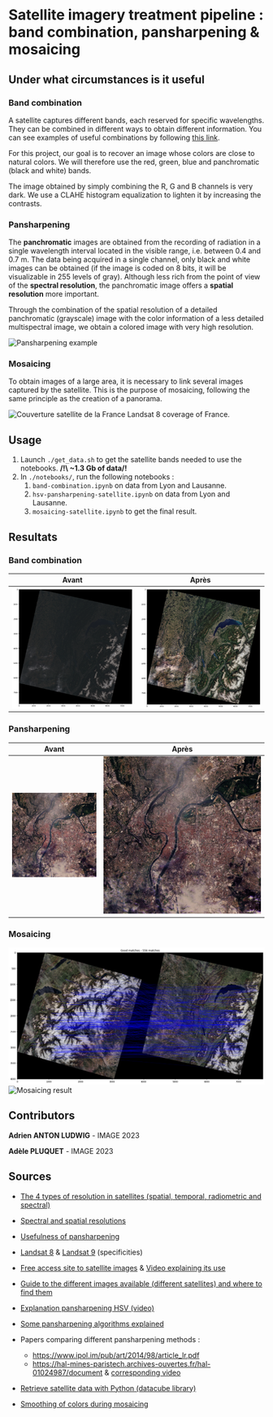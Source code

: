 # Satellite imagery treatment pipeline : band combination, pansharpening & mosaicing

## Under what circumstances is it useful

### Band combination

A satellite captures different bands, each reserved for specific wavelengths. They can be combined in different ways to obtain different information. You can see examples of useful combinations by following [this link](https://gisgeography.com/landsat-8-bands-combinations/).

For this project, our goal is to recover an image whose colors are close to natural colors. We will therefore use the red, green, blue and panchromatic (black and white) bands.

The image obtained by simply combining the R, G and B channels is very dark. We use a CLAHE histogram equalization to lighten it by increasing the contrasts.

### Pansharpening

The **panchromatic** images are obtained from the recording of radiation in a single wavelength interval located in the visible range, i.e. between 0.4 and 0.7 m. The data being acquired in a single channel, only black and white images can be obtained (if the image is coded on 8 bits, it will be visualizable in 255 levels of gray). Although less rich from the point of view of the **spectral resolution**, the panchromatic image offers a **spatial resolution** more important.

Through the combination of the spatial resolution of a detailed panchromatic (grayscale) image with the color information of a less detailed multispectral image, we obtain a colored image with very high resolution.

![Pansharpening example](https://www.geosage.com/highview/figures/definition_qb.gif)

### Mosaicing

To obtain images of a large area, it is necessary to link several images captured by the satellite. This is the purpose of mosaicing, following the same principle as the creation of a panorama.

![Couverture satellite de la France](https://images-ext-2.discordapp.net/external/4p7SjYIcn5f5iLTYfIfMQNWeuqEz8khNw533A643jfU/%3Ft%3D1392906248652/https/ids.equipex-geosud.fr/documents/10180/26536/emrpise_france_landsat8.jpg/fd1e7f5b-30b6-4de0-9f5f-51374f011655?width=1064&height=684)
Landsat 8 coverage of France.

## Usage

1. Launch `./get_data.sh` to get the satellite bands needed to use the notebooks. **/!\ ~1.3 Gb of data/!**
2. In `./notebooks/`, run the following notebooks :
   1. `band-combination.ipynb` on data from Lyon and Lausanne.
   2. `hsv-pansharpening-satellite.ipynb` on data from Lyon and Lausanne.
   3. `mosaicing-satellite.ipynb` to get the final result.

## Resultats

### Band combination

| Avant                                                                | Après                                                                |
| -------------------------------------------------------------------- | --------------------------------------------------------------------- |
| ![Band combination before](./images/results/band_combination_dark.png) | ![Band combination after](./images/results/band_combination_bright.png) |

### Pansharpening

| Avant                                                | Après                                                       |
| ---------------------------------------------------- | ------------------------------------------------------------ |
| ![Pansharpening before](./images/results/lyon_rgb.png) | ![Pansharpening after](./images/results/lyon_pansharpened.png) |

### Mosaicing

![Mosaicing matching](./images/results/matching_color.png)
![Mosaicing result](./images/results/mosaic_color_hd.jpeg)

## Contributors

**Adrien ANTON LUDWIG** - IMAGE 2023

**Adèle PLUQUET** - IMAGE 2023

## Sources

- [The 4 types of resolution in satellites (spatial, temporal, radiometric and spectral)](https://eo.belspo.be/fr/actualites/resolution-spectrale)
- [Spectral and spatial resolutions](https://eo.belspo.be/fr/les-images-de-teledetection)
- [Usefulness of pansharpening](https://eos.com/make-an-analysis/panchromatic/)
- [Landsat 8](https://www.usgs.gov/landsat-missions/landsat-8) & [Landsat 9](https://www.usgs.gov/landsat-missions/landsat-9) (specificities)
- [Free access site to satellite images](https://earthexplorer.usgs.gov/) & [Video explaining its use](https://www.youtube.com/watch?v=GmwBJT3ioao&ab_channel=KlasKarlsson)
- [Guide to the different images available (different satellites) and where to find them](https://ids.equipex-geosud.fr/web/guest/images-landsat-8)
- [Explanation pansharpening HSV (video)](https://www.youtube.com/watch?v=-139c169pKQ&ab_channel=ThalesSehnK%C3%B6rting)
- [Some pansharpening algorithms explained](https://pro.arcgis.com/fr/pro-app/latest/help/analysis/raster-functions/fundamentals-of-pan-sharpening-pro.htm)
- Papers comparing different pansharpening methods :

  - https://www.ipol.im/pub/art/2014/98/article_lr.pdf
  - https://hal-mines-paristech.archives-ouvertes.fr/hal-01024987/document  & [corresponding video](https://www.youtube.com/watch?v=9TgU6migUy0&ab_channel=MITEducation)
- [Retrieve satellite data with Python (datacube library)](https://docs.dea.ga.gov.au/notebooks/Frequently_used_code/Pan_sharpening_Brovey.html)
- [Smoothing of colors during mosaicing](https://hal.archives-ouvertes.fr/hal-01373314/file/cresson2015.pdf)
